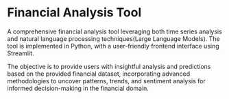 # Financial Analysis Tool

A comprehensive financial analysis tool leveraging both time series analysis and natural language processing techniques(Large Language Models). The tool is implemented in Python, with a user-friendly frontend interface using Streamlit.

The objective is to provide users with insightful analysis and predictions based on the provided financial dataset, incorporating advanced methodologies to uncover patterns, trends, and sentiment analysis for informed decision-making in the financial domain.

